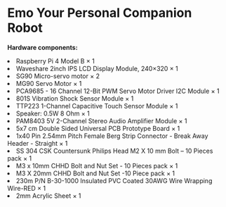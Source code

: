 # Emo Your Personal Companion Robot

<b>Hardware components:</b><br> 
<li>Raspberry Pi 4 Model B × 1</li>	
<li>Waveshare 2inch IPS LCD Display Module, 240×320 × 1</li>	
<li>SG90 Micro-servo motor × 2</li>	
<li>MG90 Servo Motor × 1</li>	
<li>PCA9685 - 16 Channel 12-Bit PWM Servo Motor Driver I2C Module × 1</li>	
<li>801S Vibration Shock Sensor Module × 1</li>	
<li>TTP223 1-Channel Capacitive Touch Sensor Module × 1</li>	
<li>Speaker: 0.5W 8 Ohm × 1</li>	
<li>PAM8403 5V 2-Channel Stereo Audio Amplifier Module × 1</li>	
<li>5x7 cm Double Sided Universal PCB Prototype Board × 1</li>	
<li>1x40 Pin 2.54mm Pitch Female Berg Strip Connector - Break Away Header - Straight × 1</li>	
<li>SS 304 CSK Countersunk Philips Head M2 X 10 mm Bolt – 10 Pieces pack × 1</li>	
<li>M3 x 10mm CHHD Bolt and Nut Set - 10 Pieces pack × 1</li>	
<li>M3 X 20mm CHHD Bolt and Nut Set -10 Piece pack × 1</li>	
<li>230m P/N B-30-1000 Insulated PVC Coated 30AWG Wire Wrapping Wire-RED × 1</li>	
<li>2mm Acrylic Sheet × 1</li>
